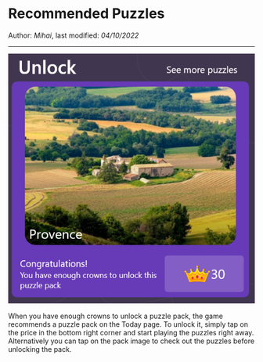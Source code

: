 ﻿# Recommended Puzzles

Author: *Mihai*, last modified: _04/10/2022_

---

![Recommended](images/recommended.png)

When you have enough crowns to unlock a puzzle pack, the game recommends a puzzle pack on the Today page.
To unlock it, simply tap on the price in the bottom right corner and start playing the puzzles right away.
Alternatively you can tap on the pack image to check out the puzzles before unlocking the pack.
